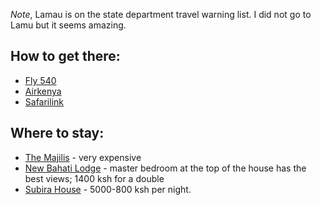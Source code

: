 *Note*, Lamau is on the state department travel warning list. I did not go to Lamu but it seems amazing.

## How to get there:
* [Fly 540](https://www.fly540.com/lamu.php)
* [Airkenya](airkenya.com)
* [Safarilink](flysafarilink.com)


## Where to stay:
* [The Majilis](https://themajlisresorts.com) - very expensive
* [New Bahati Lodge](lamuguesthouse.com) - master bedroom at the top of the house has the best views; 1400 ksh for a double
* [Subira House](subirahouse.com) - 5000-800 ksh per night.
